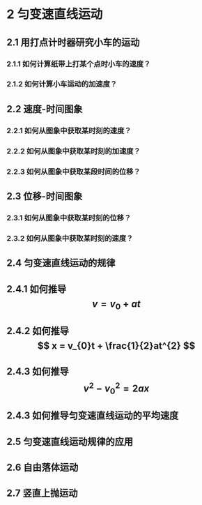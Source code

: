 # 2 匀变速直线运动

## 2.1 用打点计时器研究小车的运动

### 2.1.1 如何计算纸带上打某个点时小车的速度？

### 2.1.2 如何计算小车运动的加速度？

## 2.2 速度-时间图象

### 2.2.1 如何从图象中获取某时刻的速度？

### 2.2.2 如何从图象中获取某时刻的加速度？

### 2.2.3 如何从图象中获取某段时间的位移？

## 2.3 位移-时间图象

### 2.3.1 如何从图象中获取某时刻的位移？

### 2.3.2 如何从图象中获取某时刻的速度？

## 2.4 匀变速直线运动的规律

## 2.4.1 如何推导 $$ v = v_{0} + at $$

## 2.4.2 如何推导 $$ x = v_{0}t + \frac{1}{2}at^{2} $$

## 2.4.3 如何推导 $$ v^2-v_{0}^2 = 2ax $$

## 2.4.3 如何推导匀变速直线运动的平均速度

## 2.5 匀变速直线运动规律的应用

## 2.6 自由落体运动

## 2.7 竖直上抛运动